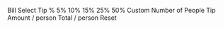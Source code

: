 Bill Select Tip % 5% 10% 15% 25% 50% Custom Number of People Tip Amount / person Total / person Reset

